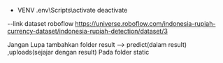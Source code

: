 - VENV 
.env\Scripts\activate
deactivate

--link dataset roboflow
https://universe.roboflow.com/indonesia-rupiah-currency-dataset/indonesia-rupiah-detection/dataset/3

Jangan Lupa tambahkan folder result --> predict(dalam result)
                             ,uploads(sejajar dengan result)
Pada folder static
